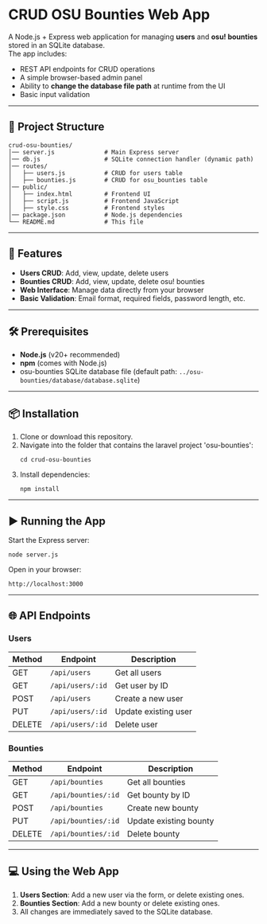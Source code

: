 # CRUD OSU Bounties Web App

A Node.js + Express web application for managing **users** and **osu! bounties** stored in an SQLite database.  
The app includes:
- REST API endpoints for CRUD operations
- A simple browser-based admin panel
- Ability to **change the database file path** at runtime from the UI
- Basic input validation

---

## 📂 Project Structure
```
crud-osu-bounties/
│── server.js              # Main Express server
│── db.js                  # SQLite connection handler (dynamic path)
│── routes/
│   ├── users.js           # CRUD for users table
│   ├── bounties.js        # CRUD for osu_bounties table
│── public/
│   ├── index.html         # Frontend UI
│   ├── script.js          # Frontend JavaScript
│   ├── style.css          # Frontend styles
│── package.json           # Node.js dependencies
└── README.md              # This file
```

---

## 🚀 Features
- **Users CRUD**: Add, view, update, delete users
- **Bounties CRUD**: Add, view, update, delete osu! bounties
- **Web Interface**: Manage data directly from your browser
- **Basic Validation**: Email format, required fields, password length, etc.
---
## 🛠️ Prerequisites
- **Node.js** (v20+ recommended)
- **npm** (comes with Node.js)
- osu-bounties SQLite database file (default path: `../osu-bounties/database/database.sqlite`)
---
## 📦 Installation
1. Clone or download this repository.
2. Navigate into the folder that contains the laravel project 'osu-bounties':
   ```
   cd crud-osu-bounties
   ```
3. Install dependencies:
   ```
   npm install
   ```
---
## ▶️ Running the App
Start the Express server:
```
node server.js
```
Open in your browser:
```
http://localhost:3000
```
---
## 🌐 API Endpoints

### **Users**
| Method | Endpoint         | Description           |
|--------|-----------------|-----------------------|
| GET    | `/api/users`     | Get all users         |
| GET    | `/api/users/:id` | Get user by ID        |
| POST   | `/api/users`     | Create a new user     |
| PUT    | `/api/users/:id` | Update existing user  |
| DELETE | `/api/users/:id` | Delete user           |

### **Bounties**
| Method | Endpoint            | Description           |
|--------|--------------------|-----------------------|
| GET    | `/api/bounties`     | Get all bounties      |
| GET    | `/api/bounties/:id` | Get bounty by ID      |
| POST   | `/api/bounties`     | Create new bounty     |
| PUT    | `/api/bounties/:id` | Update existing bounty|
| DELETE | `/api/bounties/:id` | Delete bounty         |
---
## 💻 Using the Web App
1. **Users Section**: Add a new user via the form, or delete existing ones.
2. **Bounties Section**: Add a new bounty or delete existing ones.
3. All changes are immediately saved to the SQLite database.
